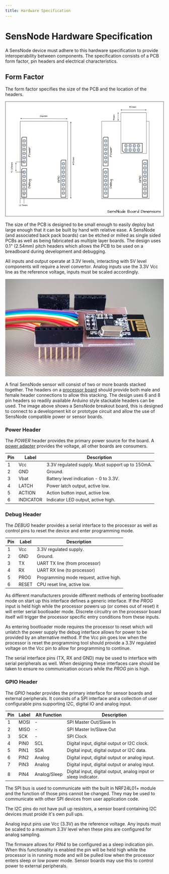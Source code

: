 ```yaml
---
title: Hardware Specification
---
```

# SensNode Hardware Specification

A SensNode device must adhere to this hardware specification to provide interoperability between components. The specification
consists of a PCB form factor, pin headers and electrical characteristics.


## Form Factor

The form factor specifies the size of the PCB and the location of the headers.

![PCB Form Factor](/images/diagrams/sensnode_form_factor.png)

The size of the PCB is designed to be small enough to easily deploy but large enough that it can be built by hand with
relative ease. A SensNode (and associated back pack boards) can be etched or milled as single sided PCBs as well as
being fabricated as multiple layer boards. The design uses 0.1" (2.54mm) pitch headers which allows the PCB to be used
on a breadboard during development and debugging.

All inputs and output operate at 3.3V levels, interacting with 5V level components will require a level convertor. Analog
inputs use the 3.3V Vcc line as the reference voltage, inputs must be scaled accordingly.

![SensNode Breakout](/images/photos/breakout_board.jpg)

A final SensNode sensor will consist of two or more boards stacked together. The headers on a [processor board](/pages/sensnode/cpuboard.html)
should provide both male and female header connections to allow this stacking. The design uses 6 and 8 pin headers so
readily available Arduino style stackable headers can be used. The image above shows a SensNode breakout board, this
is designed to connect to a development kit or prototype circuit and allow the use of SensNode compatible power or sensor
boards.

### Power Header

The *POWER* header provides the primary power source for the board. A [power adapter](/pages/sensnode/powerboard.html) provides
the voltage, all other boards are consumers.

|Pin|Label    |Description                                     |
|---|---------|------------------------------------------------|
| 1 |Vcc      |3.3V regulated supply. Must support up to 150mA.|
| 2 |GND      |Ground.                                         |
| 3 |Vbat     |Battery level indication - 0 to 3.3V.           |
| 4 |LATCH    |Power latch output, active low.                 |
| 5 |ACTION   |Action button input, active low.                |
| 6 |INDICATOR|Indicator LED output, active high.              |

### Debug Header

The *DEBUG* header provides a serial interface to the processor as well as control pins to reset the device and enter
programming mode.

|Pin|Label    |Description                                     |
|---|---------|------------------------------------------------|
| 1 |Vcc      |3.3V regulated supply.                          |
| 2 |GND      |Ground.                                         |
| 3 |TX       |UART TX line (from processor)                   |
| 4 |RX       |UART RX line (to processor)                     |
| 5 |PROG     |Programming mode request, active high.          |
| 6 |RESET    |CPU reset line, active low.                     |

As different manufacturers provide different methods of entering bootloader mode on start up this interface defines
a generic interface. If the *PROG* input is held high while the processor powers up (or comes out of reset) it will
enter serial bootloader mode. Discrete circuitry on the processor board itself will trigger the processor specific
entry conditions from these inputs.

As entering bootloader mode requires the processor to reset which will unlatch the power supply the debug interface
allows for power to be provided by an alternative method. If the Vcc pin goes low when the processor is reset the
programming tool should provide a 3.3V regulated voltage on the Vcc pin to allow for programming to continue.

The serial interface pins (TX, RX and GND) may be used to interface with serial peripherals as well. When designing
these interfaces care should be taken to ensure no communication occurs while the *PROG* pin is high.

### GPIO Header

The *GPIO* header provides the primary interface for sensor boards and external peripherals. It consists of a SPI
interface and a collection of user configurable pins supporting I2C, digital IO and analog input.

|Pin|Label|Alt Function|Description                                                    |
|---|-----|------------|---------------------------------------------------------------|
| 1 |MOSI |-           |SPI Master Out/Slave In                                        |
| 2 |MISO |-           |SPI Master In/Slave Out                                        |
| 3 |SCK  |-           |SPI Clock                                                      |
| 4 |PIN0 |SCL         |Digital input, digital output or I2C clock.                    |
| 5 |PIN1 |SDA         |Digital input, digital output or I2C data.                     |
| 6 |PIN2 |Analog      |Digital input, digital output or analog input.                 |
| 7 |PIN3 |Analog      |Digital input, digital output or analog input.                 |
| 8 |PIN4 |Analog/Sleep|Digital input, digital output, analog input or sleep indicator.|

The SPI bus is used to communicate with the built in NRF24L01+ module and the function of those pins cannot be changed.
They may be used to communicate with other SPI devices from user application code.

The I2C pins do not have pull up resistors, a sensor board containing I2C devices must proide it's own pull ups.

Analog input pins use Vcc (3.3V) as the reference voltage. Any inputs must be scaled to a maximum 3.3V level when these
pins are configured for analog sampling.

The firmware allows for *PIN4* to be configured as a sleep indication pin. When this functionality is enabled the pin
will be held high while the processor is in running mode and will be pulled low when the processor enters sleep or
low power mode. Sensor boards may use this to control power to external peripherals.
